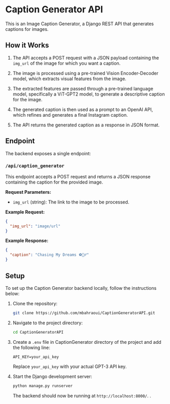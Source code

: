 # Caption Generator API

This is an Image Caption Generator, a Django REST API that generates captions for images.

## How it Works

1. The API accepts a POST request with a JSON payload containing the `img_url` of the image for which you want a caption.

2. The image is processed using a pre-trained Vision Encoder-Decoder model, which extracts visual features from the image.

3. The extracted features are passed through a pre-trained language model, specifically a ViT-GPT2 model, to generate a descriptive caption for the image.

4. The generated caption is then used as a prompt to an OpenAI API, which refines and generates a final Instagram caption.

5. The API returns the generated caption as a response in JSON format.
## Endpoint

The backend exposes a single endpoint:

### `/api/caption_generator`

This endpoint accepts a POST request and returns a JSON response containing the caption for the provided image.

**Request Parameters:**

- `img_url` (string): The link to the image to be processed.

**Example Request:**

```json
{
  "img_url": "image/url"
}
```

**Example Response:**

```json
{
  "caption": "Chasing My Dreams ⚽️🏃‍♂️"
}
```

## Setup

To set up the Caption Generator backend locally, follow the instructions below:

1. Clone the repository:

   ```bash
   git clone https://github.com/mbahraoui/CaptionGeneratorAPI.git
   ```
   

2. Navigate to the project directory:

   ```bash
   cd CaptionGeneratorAPI
   ```

3. Create a `.env` file in CaptionGenerator directory of the project and add the following line:

   ```plaintext
   API_KEY=your_api_key
   ```

   Replace `your_api_key` with your actual GPT-3 API key.

4. Start the Django development server:

   ```bash
   python manage.py runserver
   ```

   The backend should now be running at `http://localhost:8000/`.
.
